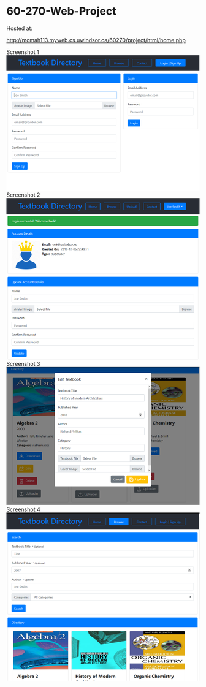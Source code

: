 # 60-270-Web-Project

Hosted at:

http://mcmah113.myweb.cs.uwindsor.ca/60270/project/html/home.php

Screenshot 1
![Screenshot 1](/screenshots/1.PNG?raw=true "Screenshot 1")
Screenshot 2
![Screenshot 2](/screenshots/2.PNG?raw=true "Screenshot 2")
Screenshot 3
![Screenshot 3](/screenshots/3.PNG?raw=true "Screenshot 3")
Screenshot 4
![Screenshot 4](/screenshots/4.PNG?raw=true "Screenshot 4")
